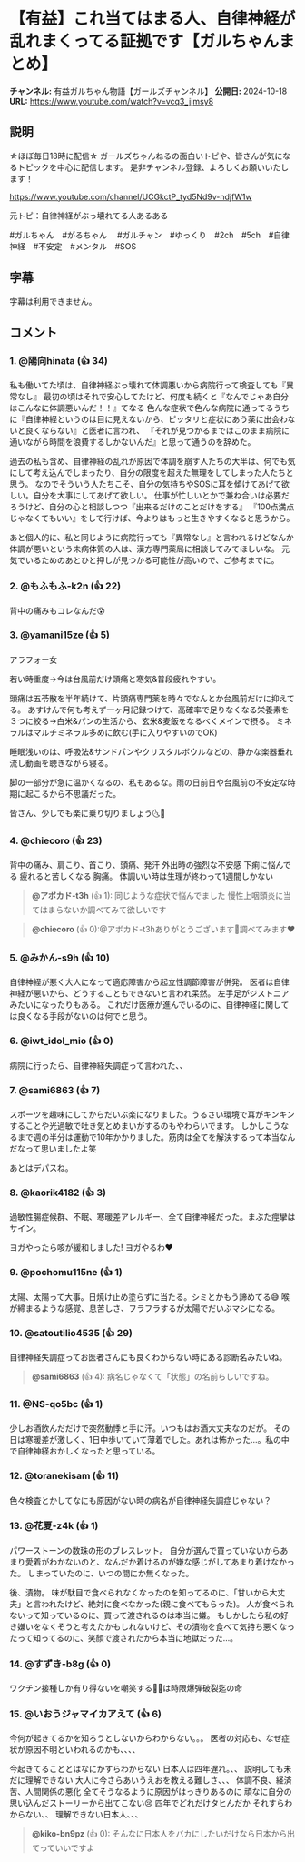# 【有益】これ当てはまる人、自律神経が乱れまくってる証拠です【ガルちゃんまとめ】

**チャンネル:** 有益ガルちゃん物語【ガールズチャンネル】
**公開日:** 2024-10-18
**URL:** https://www.youtube.com/watch?v=vcq3_jjmsy8

## 説明

☆ほぼ毎日18時に配信☆
ガールズちゃんねるの面白いトピや、皆さんが気になるトピックを中心に配信します。
是非チャンネル登録、よろしくお願いいたします！

https://www.youtube.com/channel/UCGkctP_tyd5Nd9v-ndjfW1w

元トピ：自律神経がぶっ壊れてる人あるある

#ガルちゃん　#がるちゃん 　#ガルチャン　#ゆっくり　#2ch　#5ch　#自律神経　#不安定　#メンタル　#SOS

## 字幕

字幕は利用できません。

## コメント

### 1. @陽向hinata (👍 34)
私も働いてた頃は、自律神経ぶっ壊れて体調悪いから病院行って検査しても『異常なし』
最初の頃はそれで安心してたけど、何度も続くと『なんでじゃあ自分はこんなに体調悪いんだ！！』てなる
色んな症状で色んな病院に通ってるうちに『自律神経というのは目に見えないから、ピッタリと症状にあう薬に出会わないと良くならない』と医者に言われ、
『それが見つかるまではこのまま病院に通いながら時間を浪費するしかないんだ』と思って通うのを辞めた。

過去の私も含め、自律神経の乱れが原因で体調を崩す人たちの大半は、何でも気にして考え込んでしまったり、自分の限度を超えた無理をしてしまった人たちと思う。
なのでそういう人たちこそ、自分の気持ちやSOSに耳を傾けてあげて欲しい。自分を大事にしてあげて欲しい。
仕事が忙しいとかで兼ね合いは必要だろうけど、自分の心と相談しつつ『出来るだけのことだけをする』 『100点満点じゃなくてもいい』をして行けば、今よりはもっと生きやすくなると思うから。

あと個人的に、私と同じように病院行っても『異常なし』と言われるけどなんか体調が悪いという未病体質の人は、漢方専門薬局に相談してみてほしいな。
元気でいるためのあとひと押しが見つかる可能性が高いので、ご参考までに。

### 2. @もふもふ-k2n (👍 22)
背中の痛みもコレなんだ😮

### 3. @yamani15ze (👍 5)
アラフォー女

若い時重度→今は台風前だけ頭痛と寒気&普段疲れやすい。

頭痛は五苓散を半年続けて、片頭痛専門薬を時々でなんとか台風前だけに抑えてる。
あすけんで何も考えず一ヶ月記録つけて、高確率で足りなくなる栄養素を３つに絞る→白米&パンの生活から、玄米&麦飯をなるべくメインで摂る。
ミネラルはマルチミネラル多めに飲む(手に入りやすいのでOK)

睡眠浅いのは、呼吸法&サンドパンやクリスタルボウルなどの、静かな楽器垂れ流し動画を聴きながら寝る。

脚の一部分が急に温かくなるの、私もあるな。雨の日前日や台風前の不安定な時期に起こるから不思議だった。

皆さん、少しでも楽に乗り切りましょう🌜💐

### 4. @chiecoro (👍 23)
背中の痛み、肩こり、首こり、頭痛、発汗
外出時の強烈な不安感
下痢に悩んでる
疲れると苦しくなる
胸痛。
体調いい時は生理が終わって1週間しかない

> **@アボカド-t3h** (👍 1): 同じような症状で悩んでました 慢性上咽頭炎に当てはまらないか調べてみて欲しいです

> **@chiecoro** (👍 0): ​@アボカド-t3hありがとうございます🌸調べてみます❤

### 5. @みかん-s9h (👍 10)
自律神経が悪く大人になって適応障害から起立性調節障害が併発。
医者は自律神経が悪いから、どうすることもできないと言われ呆然。
左手足がジストニアみたいになったりもある。
これだけ医療が進んでいるのに、自律神経に関しては良くなる手段がないのは何でと思う。

### 6. @iwt_idol_mio (👍 0)
病院に行ったら、自律神経失調症って言われた、、

### 7. @sami6863 (👍 7)
スポーツを趣味にしてからだいぶ楽になりました。うるさい環境で耳がキンキンすることや光過敏で吐き気とめまいがするのもやわらいでます。
しかしこうなるまで週の半分は運動で10年かかりました。筋肉は全てを解決するって本当なんだなって思いましたよ笑

あとはデパスね。

### 8. @kaorik4182 (👍 3)
過敏性腸症候群、不眠、寒暖差アレルギー、全て自律神経だった。まぶた痙攣はサイン。

ヨガやったら咳が緩和しました! ヨガやるわ❤

### 9. @pochomu115ne (👍 1)
太陽、太陽って大事。日焼け止め塗らずに当たる。シミとかもう諦めてる😅
喉が締まるような感覚、息苦しさ、フラフラするが太陽でだいぶマシになる。

### 10. @satoutilio4535 (👍 29)
自律神経失調症ってお医者さんにも良くわからない時にある診断名みたいね。

> **@sami6863** (👍 4): 病名じゃなくて「状態」の名前らしいですね。

### 11. @NS-qo5bc (👍 1)
少しお酒飲んだだけで突然動悸と手に汗。いつもはお酒大丈夫なのだが。
その日は寒暖差が激しく、1日中歩いていて薄着でした。あれは怖かった…。私の中で自律神経おかしくなったと思っている。

### 12. @toranekisam (👍 11)
色々検査とかしてなにも原因がない時の病名が自律神経失調症じゃない？

### 13. @花夏-z4k (👍 1)
パワーストーンの数珠の形のブレスレット。
自分が選んで買っていないからあまり愛着がわかないのと、なんだか着けるのが嫌な感じがしてあまり着けなかった。
しまっていたのに、いつの間にか無くなった。

後、漬物。
味が駄目で食べられなくなったのを知ってるのに、「甘いから大丈夫」と言われたけど、絶対に食べなかった(親に食べてもらった)。
人が食べられないって知っているのに、買って渡されるのは本当に嫌。
もしかしたら私の好き嫌いをなくそうと考えたかもしれないけど、その漬物を食べて気持ち悪くなったって知ってるのに、笑顔で渡されたから本当に地獄だった…。

### 14. @すずき-b8g (👍 0)
ワクチン接種しか有り得ないを嘲笑する🐴🦌は時限爆弾破裂迄の命

### 15. @いおうジャマイカアえて (👍 6)
今何が起きてるかを知ろうとしないからわからない。。。
医者の対応も、なぜ症状が原因不明といわれるのかも、、、、

今起きてることとはなにかすらわからない
日本人は四年遅れ。、、
説明しても未だに理解できない
大人に今さらあいうえおを教える難しさ、、、
体調不良、経済苦、人間関係の悪化
全てそうなるように原因がはっきりあるのに
頑なに自分の思い込んだストーリーから出てこない😢
四年でどれだけタヒんだか
それすらわからない、、
理解できない日本人、、、

> **@kiko-bn9pz** (👍 0): そんなに日本人をバカにしたいだけなら日本から出てっていいですよ

